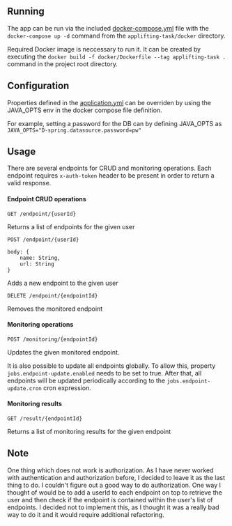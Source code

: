 ## Running

The app can be run via the included [docker-compose.yml](docker/docker-compose.yml) file with the `docker-compose up -d` command from the `applifting-task/docker` directory.

Required Docker image is neccessary to run it. It can be created by executing the `docker build -f docker/Dockerfile --tag applifting-task .
` command in the project root directory. 

## Configuration

Properties defined in the [application.yml](src/main/resources/application.yml) can be overriden by using the JAVA_OPTS env in the docker compose file definition.

For example, setting a password for the DB can by defining JAVA_OPTS as `JAVA_OPTS="D-spring.datasource.password=pw"`

## Usage

There are several endpoints for CRUD and monitoring operations. Each endpoint requires `x-auth-token` header to be present in order to return a valid response.

#### Endpoint CRUD operations

    GET /endpoint/{userId} 
 
Returns a list of endpoints for the given user



    POST /endpoint/{userId}
    
    body: {
        name: String,
        url: String
    }
    
Adds a new endpoint to the given user

    DELETE /endpoint/{endpointId}
    
Removes the monitored endpoint
    

#### Monitoring operations

    POST /monitoring/{endpointId}
    
Updates the given monitored endpoint.

It is also possible to update all endpoints globally. 
To allow this, property `jobs.endpoint-update.enabled` needs to be set to true.
After that, all endpoints will be updated periodically according to the `jobs.endpoint-update.cron` cron expression.

#### Monitoring results


    GET /result/{endpointId}
    
Returns a list of monitoring results for the given endpoint


## Note

One thing which does not work is authorization. 
As I have never worked with authentication and authorization before, I decided to leave it as the last thing to do.
I couldn't figure out a good way to do authorization.
One way I thought of would be to add a userId to each endpoint on top to retrieve the user and then check if the endpoint is contained within the user's list of endpoints.
I decided not to implement this, as I thought it was a really bad way to do it and it would require additional refactoring.
